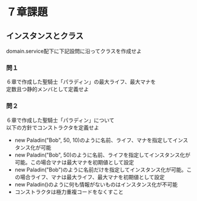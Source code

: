 # ７章課題
## インスタンスとクラス
domain.service配下に下記設問に沿ってクラスを作成せよ
### 問１
６章で作成した聖騎士「パラディン」の最大ライフ、最大マナを  
定数且つ静的メンバとして定義せよ
### 問２
６章で作成した聖騎士「パラディン」について  
以下の方針でコンストラクタを定義せよ
* new Paladin("Bob", 50, 10)のように名前、ライフ、マナを指定してインスタンス化が可能
* new Paladin("Bob", 50)のように名前、ライフを指定してインスタンス化が可能。この場合マナは最大マナを初期値として設定
* new Paladin("Bob")のように名前だけを指定してインスタンス化が可能。この場合ライフ、マナは最大ライフ、最大マナを初期値として設定
* new Paladin()のように何も情報がないものはインスタンス化が不可能
* コンストラクタは極力重複コードをなくすこと

